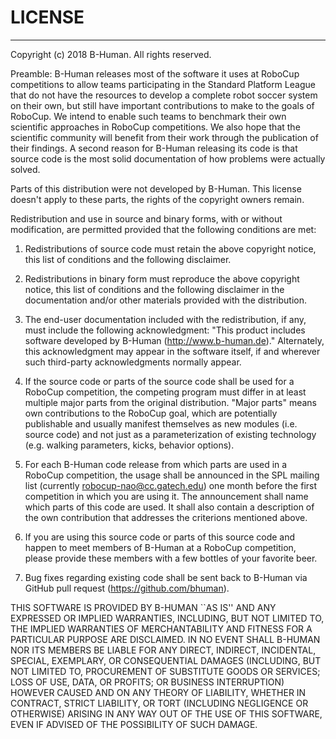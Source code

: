 # LICENSE
------------------------------------------------------------------
Copyright (c) 2018 B-Human.  All rights reserved.


Preamble: B-Human releases most of the software it uses at RoboCup
competitions to allow teams participating in the Standard Platform
League that do not have the resources to develop a complete robot
soccer system on their own, but still have important contributions
to make to the goals of RoboCup. We intend to enable such teams to
benchmark their own scientific approaches in RoboCup competitions.
We also hope that the scientific community will benefit from their
work through the publication of their findings.
A second reason for B-Human releasing its code is that source code
is the most solid documentation of how problems were actually
solved.


Parts of this distribution were not developed by B-Human.
This license doesn't apply to these parts, the rights of the
copyright owners remain.

Redistribution and use in source and binary forms, with or without
modification, are permitted provided that the following conditions
are met:
1. Redistributions of source code must retain the above copyright
   notice, this list of conditions and the following disclaimer.

2. Redistributions in binary form must reproduce the above
   copyright notice, this list of conditions and the following
   disclaimer in the documentation and/or other materials provided
   with the distribution.

3. The end-user documentation included with the redistribution, if
   any, must include the following acknowledgment:
   "This product includes software developed by B-Human
    (http://www.b-human.de)."
   Alternately, this acknowledgment may appear in the software
   itself, if and wherever such third-party acknowledgments
   normally appear.

4. If the source code or parts of the source code shall be used
   for a RoboCup competition, the competing program must differ in
   at least multiple major parts from the original distribution.
   "Major parts" means own contributions to the RoboCup goal, which
   are potentially publishable and usually manifest themselves as
   new modules (i.e. source code) and not just as a parameterization
   of existing technology (e.g. walking parameters, kicks, behavior
   options).

5. For each B-Human code release from which parts are used in a
   RoboCup competition, the usage shall be announced in the SPL
   mailing list (currently robocup-nao@cc.gatech.edu) one month
   before the first competition in which you are using it. The
   announcement shall name which parts of this code are used.
   It shall also contain a description of the own contribution
   that addresses the criterions mentioned above.

6. If you are using this source code or parts of this source code
   and happen to meet members of B-Human at a RoboCup competition,
   please provide these members with a few bottles of your favorite
   beer.

7. Bug fixes regarding existing code shall be sent back to B-Human via
   GitHub pull request (https://github.com/bhuman).


THIS SOFTWARE IS PROVIDED BY B-HUMAN ``AS IS'' AND ANY
EXPRESSED OR IMPLIED WARRANTIES, INCLUDING, BUT NOT LIMITED TO,
THE IMPLIED WARRANTIES OF MERCHANTABILITY AND FITNESS FOR A
PARTICULAR PURPOSE ARE DISCLAIMED. IN NO EVENT SHALL
B-HUMAN NOR ITS MEMBERS BE LIABLE FOR ANY DIRECT, INDIRECT,
INCIDENTAL, SPECIAL, EXEMPLARY, OR CONSEQUENTIAL DAMAGES
(INCLUDING, BUT NOT LIMITED TO, PROCUREMENT OF SUBSTITUTE GOODS
OR SERVICES; LOSS OF USE, DATA, OR PROFITS; OR BUSINESS
INTERRUPTION) HOWEVER CAUSED AND ON ANY THEORY OF LIABILITY,
WHETHER IN CONTRACT, STRICT LIABILITY, OR TORT (INCLUDING
NEGLIGENCE OR OTHERWISE) ARISING IN ANY WAY OUT OF THE USE OF
THIS SOFTWARE, EVEN IF ADVISED OF THE POSSIBILITY OF SUCH DAMAGE.
